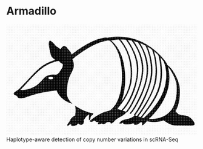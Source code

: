 # Armadillo
![logo](armadillo.png)
Haplotype-aware detection of copy number variations in scRNA-Seq
